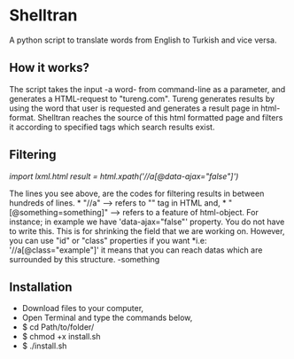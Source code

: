 Shelltran
=========
A python script to translate words from English to Turkish and vice versa.

## How it works?
The script takes the input -a word- from command-line as a parameter, and generates a HTML-request to "tureng.com". Tureng
generates results by using the word that user is requested and generates a result page in html-format. Shelltran reaches the
source of this html formatted page and filters it according to specified tags which search results exist.

## Filtering
*import lxml.html*
*result = html.xpath('//a[@data-ajax="false"]')*

The lines you see above, are the codes for filtering results in between hundreds of lines.
      * "//a" --> refers to "<a>" tag in HTML and,
      * "[@something=something]" --> refers to a feature of html-object. For instance; in example we have 'data-ajax="false"'
      property. You do not have to write this. This is for shrinking the field that we are working on. However, you can
      use "id" or "class" properties if you want *i.e: '//a[@class="example"]' it means that you can reach datas which 
      are surrounded by this structure. 
          -<a class="example">something</a>

## Installation
* Download files to your computer,
* Open Terminal and type the commands below,
* $ cd Path/to/folder/
* $ chmod +x install.sh
* $ ./install.sh
